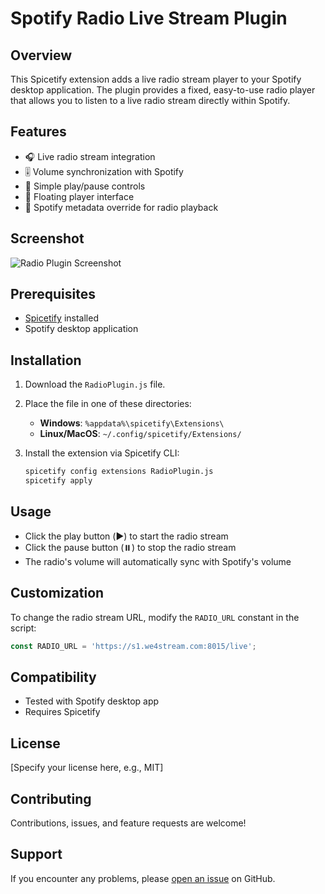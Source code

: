 
# Spotify Radio Live Stream Plugin

## Overview

This Spicetify extension adds a live radio stream player to your Spotify desktop application. The plugin provides a fixed, easy-to-use radio player that allows you to listen to a live radio stream directly within Spotify.

## Features

- 🎧 Live radio stream integration
- 🎚️ Volume synchronization with Spotify
- 🔘 Simple play/pause controls
- 📍 Floating player interface
- 💚 Spotify metadata override for radio playback

## Screenshot

![Radio Plugin Screenshot](https://i.imgur.com/yW3b6nb.png)

## Prerequisites

- [Spicetify](https://spicetify.app/) installed
- Spotify desktop application

## Installation

1. Download the `RadioPlugin.js` file.

2. Place the file in one of these directories:
   - **Windows**: `%appdata%\spicetify\Extensions\`
   - **Linux/MacOS**: `~/.config/spicetify/Extensions/`

3. Install the extension via Spicetify CLI:
   ```bash
   spicetify config extensions RadioPlugin.js
   spicetify apply
   ```

## Usage

- Click the play button (▶️) to start the radio stream
- Click the pause button (⏸️) to stop the radio stream
- The radio's volume will automatically sync with Spotify's volume

## Customization

To change the radio stream URL, modify the `RADIO_URL` constant in the script:
```javascript
const RADIO_URL = 'https://s1.we4stream.com:8015/live';
```

## Compatibility

- Tested with Spotify desktop app
- Requires Spicetify

## License

[Specify your license here, e.g., MIT]

## Contributing

Contributions, issues, and feature requests are welcome!

## Support

If you encounter any problems, please [open an issue](your-github-repo-issues-link) on GitHub.
